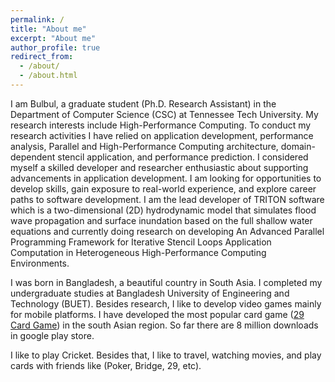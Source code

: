 ```yaml
---
permalink: /
title: "About me"
excerpt: "About me"
author_profile: true
redirect_from: 
  - /about/
  - /about.html
---
```


I am Bulbul, a graduate student (Ph.D. Research Assistant) in the Department of Computer Science (CSC) at Tennessee Tech University. My research interests include High-Performance Computing. To conduct my research activities I have relied on application development, performance analysis, Parallel and High-Performance Computing architecture, domain-dependent stencil application, and performance prediction. I considered myself a skilled developer and researcher enthusiastic about supporting advancements in application development. I am looking for opportunities to develop skills, gain exposure to real-world experience, and explore career paths to software development. I am the lead developer of TRITON software which is a two-dimensional (2D) hydrodynamic model that simulates flood wave propagation and surface inundation based on the full shallow water equations and currently doing research on developing An Advanced Parallel Programming Framework for Iterative Stencil Loops Application Computation in Heterogeneous High-Performance Computing Environments.

I was born in Bangladesh, a beautiful country in South Asia. I completed my undergraduate studies at Bangladesh University of Engineering and Technology (BUET). Besides research, I like to develop video games mainly for mobile platforms. I have developed the most popular card game ([29 Card Game](https://play.google.com/store/apps/details?id=com.BS_Pias.twentynine&hl=en_US)) in the south Asian region. So far there are 8 million downloads in google play store.

I like to play Cricket. Besides that, I like to travel, watching movies, and play cards with friends like (Poker, Bridge, 29, etc).
